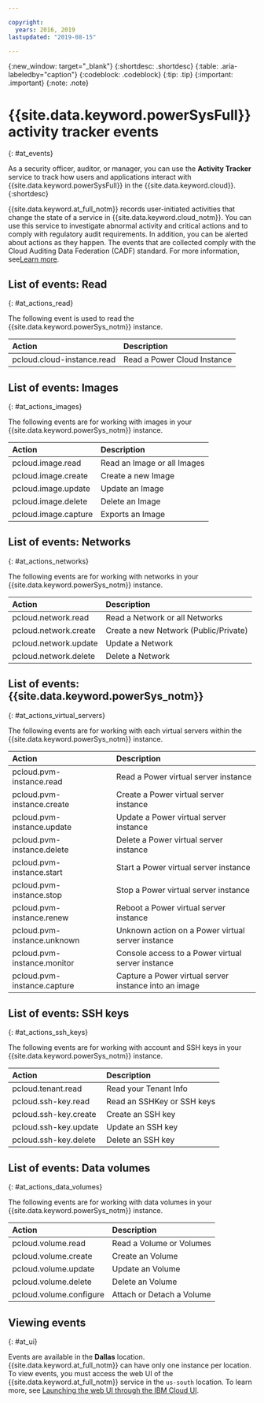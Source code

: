 ```yaml
---

copyright:
  years: 2016, 2019
lastupdated: "2019-08-15"

---
```


{:new_window: target="_blank"}
{:shortdesc: .shortdesc}
{:table: .aria-labeledby="caption"}
{:codeblock: .codeblock}
{:tip: .tip}
{:important: .important}
{:note: .note}

# {{site.data.keyword.powerSysFull}} activity tracker events
{: #at_events}

As a security officer, auditor, or manager, you can use the **Activity Tracker** service to track how users and applications interact with {{site.data.keyword.powerSysFull}} in the {{site.data.keyword.cloud}}.
{:shortdesc}

{{site.data.keyword.at_full_notm}} records user-initiated activities that change the state of a service in {{site.data.keyword.cloud_notm}}. You can use this service to investigate abnormal activity and critical actions and to comply with regulatory audit requirements. In addition, you can be alerted about actions as they happen. The events that are collected comply with the Cloud Auditing Data Federation (CADF) standard. For more information, see[Learn more](/docs/services/Activity-Tracker-with-LogDNA?topic=logdnaat-getting-started#getting-started).

## List of events: Read
{: #at_actions_read}

The following event is used to read the {{site.data.keyword.powerSys_notm}} instance.

| Action                     | Description                     |
|:---------------------------|:--------------------------------|
| pcloud.cloud-instance.read | Read a Power Cloud Instance     |

## List of events: Images
{: #at_actions_images}

The following events are for working with images in your {{site.data.keyword.powerSys_notm}} instance.

| Action                     | Description                     |
|:---------------------------|:--------------------------------|
| pcloud.image.read          | Read an Image or all Images     |
| pcloud.image.create        | Create a new Image              |
| pcloud.image.update        | Update an Image                 |
| pcloud.image.delete        | Delete an Image                 |
| pcloud.image.capture       | Exports an Image                |

## List of events: Networks
{: #at_actions_networks}

The following events are for working with networks in your {{site.data.keyword.powerSys_notm}} instance.

| Action                     | Description                           |
|:---------------------------|:--------------------------------------|
| pcloud.network.read        | Read a Network or all Networks        |
| pcloud.network.create      | Create a new Network (Public/Private) |
| pcloud.network.update      | Update a Network                      |
| pcloud.network.delete      | Delete a Network                      |

## List of events: {{site.data.keyword.powerSys_notm}}
{: #at_actions_virtual_servers}

The following events are for working with each virtual servers within the {{site.data.keyword.powerSys_notm}} instance.

| Action                        | Description                          |
|:------------------------------|:-------------------------------------|
| pcloud.pvm-instance.read      | Read a Power virtual server instance                  |
| pcloud.pvm-instance.create    | Create a Power virtual server instance                |
| pcloud.pvm-instance.update    | Update a Power virtual server instance                |
| pcloud.pvm-instance.delete    | Delete a Power virtual server instance                |
| pcloud.pvm-instance.start     | Start a Power virtual server instance                 |
| pcloud.pvm-instance.stop      | Stop a Power virtual server instance                  |
| pcloud.pvm-instance.renew     | Reboot a Power virtual server instance                |
| pcloud.pvm-instance.unknown   | Unknown action on a Power virtual server instance     |
| pcloud.pvm-instance.monitor   | Console access to a Power virtual server instance     |
| pcloud.pvm-instance.capture   | Capture a Power virtual server instance into an image |

## List of events: SSH keys
{: #at_actions_ssh_keys}

The following events are for working with account and SSH keys in your {{site.data.keyword.powerSys_notm}} instance.

| Action                   | Description                 |
|:-------------------------|:----------------------------|
| pcloud.tenant.read       | Read your Tenant Info       |
| pcloud.ssh-key.read      | Read an SSHKey or SSH keys  |
| pcloud.ssh-key.create    | Create an SSH key           |
| pcloud.ssh-key.update    | Update an SSH key           |
| pcloud.ssh-key.delete    | Delete an SSH key           |

## List of events: Data volumes
{: #at_actions_data_volumes}

The following events are for working with data volumes in your {{site.data.keyword.powerSys_notm}} instance.

| Action                   | Description                 |
|:-------------------------|:----------------------------|
| pcloud.volume.read       | Read a Volume or Volumes    |
| pcloud.volume.create     | Create an Volume            |
| pcloud.volume.update     | Update an Volume            |
| pcloud.volume.delete     | Delete an Volume            |
| pcloud.volume.configure  | Attach or Detach a Volume   |

## Viewing events
{: #at_ui}

Events are available in the **Dallas** location. {{site.data.keyword.at_full_notm}} can have only one instance per location. To view events, you must access the web UI of the {{site.data.keyword.at_full_notm}} service in the `us-south` location. To learn more, see [Launching the web UI through the IBM Cloud UI](/docs/services/Activity-Tracker-with-LogDNA?topic=logdnaat-launch#launch_step2).
